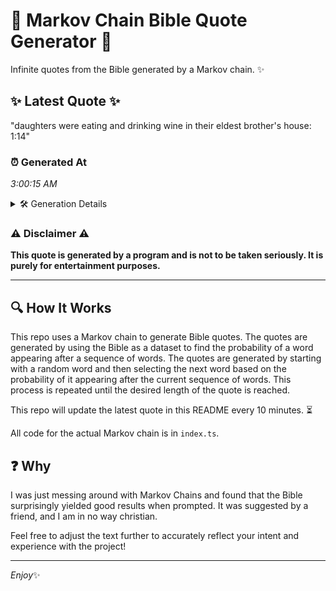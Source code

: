 # 📖 Markov Chain Bible Quote Generator 📖

Infinite quotes from the Bible generated by a Markov chain. ✨

## ✨ Latest Quote ✨
"daughters were eating and drinking wine in their eldest brother's house: 1:14"

### ⏰ Generated At
*3:00:15 AM*

<details>
    <summary>🛠️ Generation Details</summary>
    <p>
        <strong>🌱 Seed:</strong> daughters<br>
        <strong>🔄 Iterations:</strong> 11<br>
        <strong>📜 Context History:</strong><br>[ daughters ]: were<br>[ daughters, were ]: eating<br>[ daughters, were, eating ]: and<br>[ daughters, were, eating, and ]: drinking<br>[ daughters, were, eating, and, drinking ]: wine<br>[ daughters, were, eating, and, drinking, wine ]: in<br>[ were, eating, and, drinking, wine, in ]: their<br>[ eating, and, drinking, wine, in, their ]: eldest<br>[ and, drinking, wine, in, their, eldest ]: brother's<br>[ drinking, wine, in, their, eldest, brother's ]: house:<br>[ wine, in, their, eldest, brother's, house: ]: 1:14<br>
    </p>
</details>

### ⚠️ Disclaimer ⚠️
**This quote is generated by a program and is not to be taken seriously. It is purely for entertainment purposes.**

---

## 🔍 How It Works

This repo uses a Markov chain to generate Bible quotes. The quotes are generated by using the Bible as a dataset to find the probability of a word appearing after a sequence of words. The quotes are generated by starting with a random word and then selecting the next word based on the probability of it appearing after the current sequence of words. This process is repeated until the desired length of the quote is reached.

This repo will update the latest quote in this README every 10 minutes. ⏳

All code for the actual Markov chain is in `index.ts`.

## ❓ Why

I was just messing around with Markov Chains and found that the Bible surprisingly yielded good results when prompted. 
It was suggested by a friend, and I am in no way christian.

Feel free to adjust the text further to accurately reflect your intent and experience with the project!

---

*Enjoy*✨
